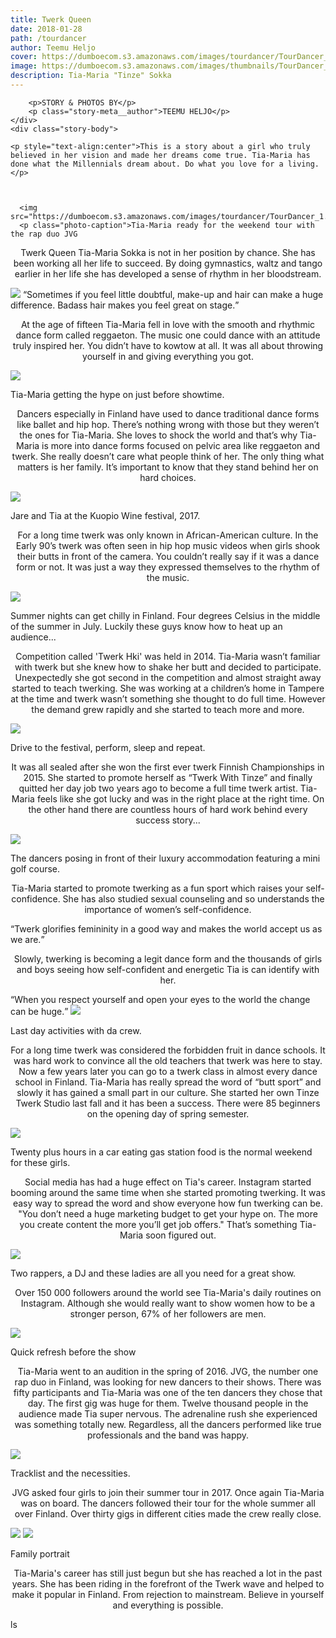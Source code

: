 ```yaml
---
title: Twerk Queen
date: 2018-01-28
path: /tourdancer
author: Teemu Heljo
cover: https://dumboecom.s3.amazonaws.com/images/tourdancer/TourDancer_Header.jpg
image: https://dumboecom.s3.amazonaws.com/images/thumbnails/TourDancer_Header.jpg
description: Tia-Maria "Tinze" Sokka
---
```


<div class="story">
    <div class="story-meta">
         
        <p>STORY & PHOTOS BY</p>
        <p class="story-meta__author">TEEMU HELJO</p>
    </div>
    <div class="story-body">
    
    <p style="text-align:center">This is a story about a girl who truly believed in her vision and made her dreams come true. Tia-Maria has done what the Millennials dream about. Do what you love for a living.</p>
    
   
     
      <img src="https://dumboecom.s3.amazonaws.com/images/tourdancer/TourDancer_1.jpg">
      <p class="photo-caption">Tia-Maria ready for the weekend tour with the rap duo JVG
</p>
      <p style="text-align:center">Twerk Queen Tia-Maria Sokka is not in her position by chance. She has been working all her life to succeed. By doing gymnastics, waltz and tango earlier in her life she has developed a sense of rhythm in her bloodstream.</p>

<img src="https://dumboecom.s3.amazonaws.com/images/tourdancer/TourDancer_2.jpg">
<q>Sometimes if you feel little doubtful, make-up and hair can make a huge difference. Badass hair makes you feel great on stage.</q>
     <p style="text-align:center">At the age of fifteen Tia-Maria fell in love with the smooth and rhythmic dance form called reggaeton. The music one could dance with an attitude truly inspired her. You didn’t have to kowtow at all. It was all about throwing yourself in and giving everything you got.
</p>

<img src="https://dumboecom.s3.amazonaws.com/images/tourdancer/TourDancer_3.jpg">
<p class="photo-caption">Tia-Maria getting the hype on just before showtime.
</p>
<p style="text-align:center">Dancers especially in Finland have used to dance traditional dance forms like ballet and hip hop. There’s nothing wrong with those but they weren’t the ones for Tia-Maria. She loves to shock the world and that’s why Tia-Maria is more into dance forms focused on pelvic area like reggaeton and twerk. She really doesn’t care what people think of her. The only thing what matters is her family. It’s important to know that they stand behind her on hard choices. 
</p>

<img src="https://dumboecom.s3.amazonaws.com/images/tourdancer/TourDancer_4.jpg">
<p class="photo-caption">Jare and Tia at the Kuopio Wine festival, 2017.
</p>
<p style="text-align:center">For a long time twerk was only known in African-American culture. In the Early 90’s twerk was often seen in hip hop music videos when girls shook their butts in front of the camera. You couldn’t really say if it was a dance form or not. It was just a way they expressed themselves to the rhythm of the music.</p>

<img src="https://dumboecom.s3.amazonaws.com/images/tourdancer/TourDancer_5.jpg">
<p class="photo-caption">Summer nights can get chilly in Finland. Four degrees Celsius in the middle of the summer in July. Luckily these guys know how to heat up an audience...
</p>
<p style="text-align:center">Competition called 'Twerk Hki' was held in 2014. Tia-Maria wasn’t familiar with twerk but she knew how to shake her butt and decided to participate. Unexpectedly she got second in the competition and almost straight away  started to teach twerking. She was working at a children’s home in Tampere at the time and twerk wasn’t something she thought to do full time. However the demand grew rapidly and she started to teach more and more. </p>

<img src="https://dumboecom.s3.amazonaws.com/images/tourdancer/TourDancer_6.jpg">
<p class="photo-caption">Drive to the festival, perform, sleep and repeat.</p>
<p style="text-align:center">It was all sealed after she won the first ever twerk Finnish Championships in 2015. She started to promote herself as “Twerk With Tinze” and finally quitted her day job two years ago to become a full time twerk artist. Tia-Maria feels like she got lucky and was in the right place at the right time. On the other hand there are countless hours of hard work behind every success story...</p>
      
<img src="https://dumboecom.s3.amazonaws.com/images/tourdancer/TourDancer_7.jpg">
<p class="photo-caption">The dancers posing in front of their luxury accommodation featuring a mini golf course.
</p>
<p style="text-align:center">Tia-Maria started to promote twerking as a fun sport which raises your self-confidence. She has also studied sexual counseling and so understands the importance of women’s self-confidence.</p> 
<q>Twerk glorifies femininity in a good way and makes the world accept us as we are.</q>
<p style="text-align:center">Slowly, twerking is becoming a legit dance form and the thousands of girls and boys seeing how self-confident and energetic Tia is can identify with her.</p>
<q>When you respect yourself and open your eyes to the world the change can be huge.</q>
      
<img src="https://dumboecom.s3.amazonaws.com/images/tourdancer/TourDancer_8.jpg">
<p class="photo-caption">Last day activities with da crew.</p>
<p style="text-align:center">For a long time twerk was considered the forbidden fruit in dance schools. It was hard work to convince all the old teachers that twerk was here to stay. Now a few years later you can go to a twerk class in almost every dance school in Finland. Tia-Maria has really spread the word of “butt sport” and slowly it has gained a small part in our culture. She started her own Tinze Twerk Studio last fall and it has been a success. There were 85 beginners on the opening day of spring semester.</p>

<img src="https://dumboecom.s3.amazonaws.com/images/tourdancer/TourDancer_9.jpg">
<p class="photo-caption">Twenty plus hours in a car eating gas station food is the normal weekend for these girls.</p>
<p style="text-align:center">Social media has had a huge effect on Tia's career. Instagram started booming around the same time when she started promoting twerking. It was easy way to spread the word and show everyone how fun twerking can be. "You don’t need a huge marketing budget to get your hype on. The more you create content the more you’ll get job offers." That’s something Tia-Maria soon figured out.</p>

<img src="https://dumboecom.s3.amazonaws.com/images/tourdancer/TourDancer_10.jpg">
<p class="photo-caption">Two rappers, a DJ and these ladies are all you need for a great show.</p>
<p style="text-align:center">Over 150 000 followers around the world see Tia-Maria's daily routines on Instagram. Although she would really want to show women how to be a stronger person, 67% of her followers are men.</p>

<img src="https://dumboecom.s3.amazonaws.com/images/tourdancer/TourDancer_11.jpg">
<p class="photo-caption">Quick refresh before the show</p>
<p style="text-align:center">Tia-Maria went to an audition in the spring of 2016. JVG, the number one rap duo in Finland, was looking for new dancers to their shows. There was fifty participants and Tia-Maria was one of the ten dancers they chose that day. The first gig was huge for them. Twelve thousand people in the audience made Tia super nervous. The adrenaline rush she experienced was something totally new. Regardless, all the dancers performed like true professionals and the band was happy.</p>

<img src="https://dumboecom.s3.amazonaws.com/images/tourdancer/TourDancer_12.jpg">
<p class="photo-caption">Tracklist and the necessities.</p>
<p style="text-align:center">JVG asked four girls to join their summer tour in 2017. Once again Tia-Maria was on board. The dancers followed their tour for the whole summer all over Finland. Over thirty gigs in different cities made the crew really close. </p>

<img src="https://dumboecom.s3.amazonaws.com/images/tourdancer/TourDancer_13.jpg">

<img src="https://dumboecom.s3.amazonaws.com/images/tourdancer/TourDancer_14.jpg">
<p class="photo-caption">Family portrait</p>
<p style="text-align:center">Tia-Maria's career has still just begun but she has reached a lot in the past years. She has been riding in the forefront of the Twerk wave and helped to make it popular in Finland. From rejection to mainstream. Believe in yourself and everything is possible.</p>
ls  
        </div>
</div>